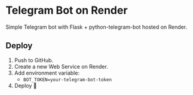 # Telegram Bot on Render
Simple Telegram bot with Flask + python-telegram-bot hosted on Render.

## Deploy
1. Push to GitHub.
2. Create a new Web Service on Render.
3. Add environment variable:
   - `BOT_TOKEN=your-telegram-bot-token`
4. Deploy 🚀
